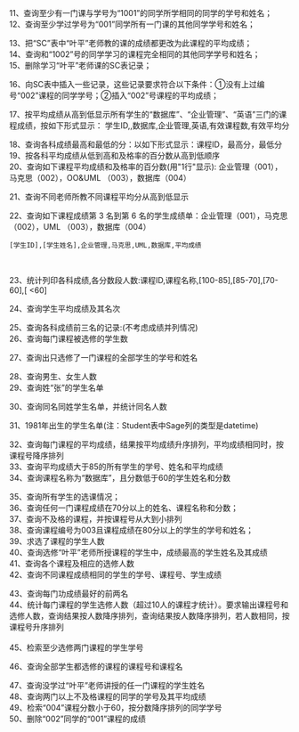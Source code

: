 11、查询至少有一门课与学号为“1001”的同学所学相同的同学的学号和姓名； 
​     
12、查询至少学过学号为“001”同学所有一门课的其他同学学号和姓名； 

13、把“SC”表中“叶平”老师教的课的成绩都更改为此课程的平均成绩； 
​    
14、查询和“1002”号的同学学习的课程完全相同的其他同学学号和姓名； 
​    
15、删除学习“叶平”老师课的SC表记录； 

16、向SC表中插入一些记录，这些记录要求符合以下条件：①没有上过编号“002”课程的同学学号；②插入“002”号课程的平均成绩； 

17、按平均成绩从高到低显示所有学生的“数据库”、“企业管理”、“英语”三门的课程成绩，按如下形式显示： 学生ID,,数据库,企业管理,英语,有效课程数,有效平均分 

18、查询各科成绩最高和最低的分：以如下形式显示：课程ID，最高分，最低分 
​    
19、按各科平均成绩从低到高和及格率的百分数从高到低顺序 
​    
20、查询如下课程平均成绩和及格率的百分数(用"1行"显示): 企业管理（001），马克思（002），OO&UML （003），数据库（004） 
​    

21、查询不同老师所教不同课程平均分从高到低显示 

22、查询如下课程成绩第 3 名到第 6 名的学生成绩单：企业管理（001），马克思（002），UML （003），数据库（004） 

```
[学生ID],[学生姓名],企业管理,马克思,UML,数据库,平均成绩 
```

​    

23、统计列印各科成绩,各分数段人数:课程ID,课程名称,[100-85],[85-70],[70-60],[ <60] 
​    

24、查询学生平均成绩及其名次 
​      

25、查询各科成绩前三名的记录:(不考虑成绩并列情况) 
​      
26、查询每门课程被选修的学生数 

27、查询出只选修了一门课程的全部学生的学号和姓名 

28、查询男生、女生人数 
​    
29、查询姓“张”的学生名单 

30、查询同名同姓学生名单，并统计同名人数 

31、1981年出生的学生名单(注：Student表中Sage列的类型是datetime) 

32、查询每门课程的平均成绩，结果按平均成绩升序排列，平均成绩相同时，按课程号降序排列 
​    
33、查询平均成绩大于85的所有学生的学号、姓名和平均成绩 
​    
34、查询课程名称为“数据库”，且分数低于60的学生姓名和分数 

35、查询所有学生的选课情况； 
​     
36、查询任何一门课程成绩在70分以上的姓名、课程名称和分数； 
​    
37、查询不及格的课程，并按课程号从大到小排列 
​    
38、查询课程编号为003且课程成绩在80分以上的学生的学号和姓名； 
​    
39、求选了课程的学生人数 
​     
40、查询选修“叶平”老师所授课程的学生中，成绩最高的学生姓名及其成绩 
​    
41、查询各个课程及相应的选修人数 
​    
42、查询不同课程成绩相同的学生的学号、课程号、学生成绩 

43、查询每门功成绩最好的前两名 
​    
44、统计每门课程的学生选修人数（超过10人的课程才统计）。要求输出课程号和选修人数，查询结果按人数降序排列，查询结果按人数降序排列，若人数相同，按课程号升序排列  
​    
45、检索至少选修两门课程的学生学号 

46、查询全部学生都选修的课程的课程号和课程名 

47、查询没学过“叶平”老师讲授的任一门课程的学生姓名 
​    
48、查询两门以上不及格课程的同学的学号及其平均成绩 
​    
49、检索“004”课程分数小于60，按分数降序排列的同学学号 
​    
50、删除“002”同学的“001”课程的成绩 